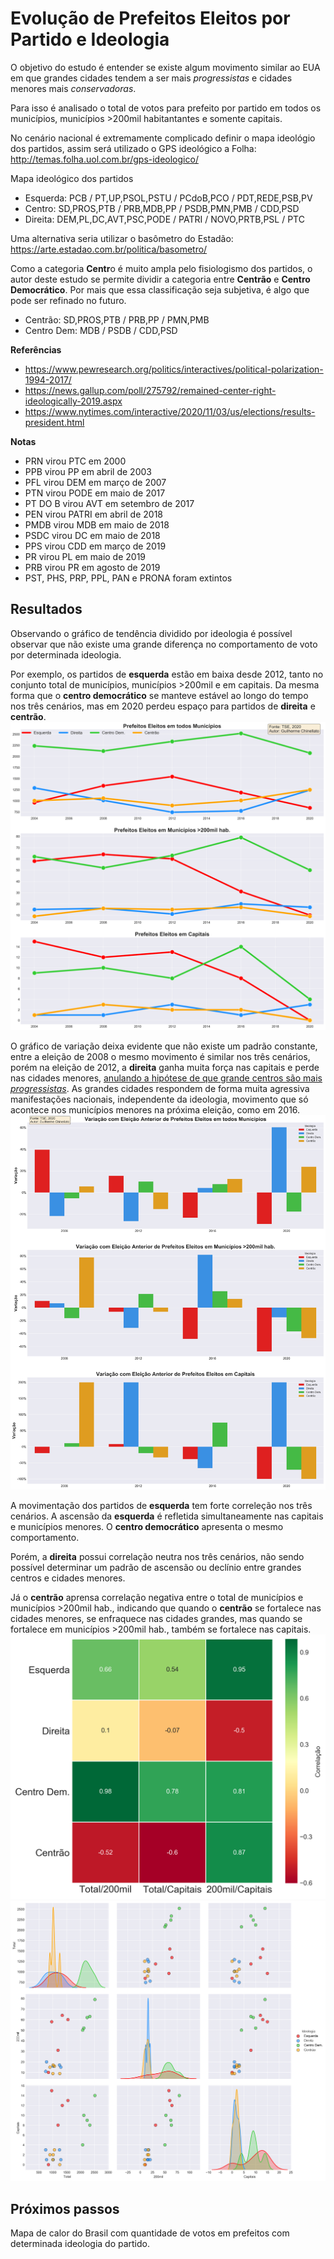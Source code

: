 # Evolução de Prefeitos Eleitos por Partido e Ideologia
O objetivo do estudo é entender se existe algum movimento similar ao EUA em que grandes cidades tendem a ser mais *progressistas* e cidades menores mais *conservadoras*.

Para isso é analisado o total de votos para prefeito por partido em todos os municípios, municípios >200mil habitantantes e somente capitais.

No cenário nacional é extremamente complicado definir o mapa ideológio dos partidos, assim será utilizado o GPS ideológico a Folha: http://temas.folha.uol.com.br/gps-ideologico/

Mapa ideológico dos partidos

- Esquerda: PCB / PT,UP,PSOL,PSTU / PCdoB,PCO / PDT,REDE,PSB,PV
- Centro: SD,PROS,PTB / PRB,MDB,PP / PSDB,PMN,PMB / CDD,PSD
- Direita: DEM,PL,DC,AVT,PSC,PODE / PATRI / NOVO,PRTB,PSL / PTC

Uma alternativa seria utilizar o basômetro do Estadão: https://arte.estadao.com.br/politica/basometro/

Como a categoria **Centr**o é muito ampla pelo fisiologismo dos partidos, o autor deste estudo se permite dividir a categoria entre **Centrão** e **Centro Democrático**. Por mais que essa classificação seja subjetiva, é algo que pode ser refinado no futuro.

- Centrão: SD,PROS,PTB / PRB,PP / PMN,PMB
- Centro Dem: MDB / PSDB / CDD,PSD

**Referências**

- https://www.pewresearch.org/politics/interactives/political-polarization-1994-2017/
- https://news.gallup.com/poll/275792/remained-center-right-ideologically-2019.aspx
- https://www.nytimes.com/interactive/2020/11/03/us/elections/results-president.html

**Notas**

- PRN virou PTC em 2000
- PPB virou PP em abril de 2003
- PFL virou DEM em março de 2007
- PTN virou PODE em maio de 2017
- PT DO B virou AVT em setembro de 2017
- PEN virou PATRI em abril de 2018
- PMDB virou MDB em maio de 2018
- PSDC virou DC em maio de 2018
- PPS virou CDD em março de 2019
- PR virou PL em maio de 2019
- PRB virou PR em agosto de 2019
- PST, PHS, PRP, PPL, PAN e PRONA foram extintos

## Resultados
Observando o gráfico de tendência dividido por ideologia é possível observar que não existe uma grande diferença no comportamento de voto por determinada ideologia.

Por exemplo, os partidos de **esquerda** estão em baixa desde 2012, tanto no conjunto total de municípios, municípios >200mil e em capitais. Da mesma forma que o **centro democrático** se manteve estável ao longo do tempo nos três cenários, mas em 2020 perdeu espaço para partidos de **direita** e **centrão**.
![Screenshot](output/prefeitos_consolidado_agg.png)

O gráfico de variação deixa evidente que não existe um padrão constante, entre a eleição de 2008 o mesmo movimento é similar nos três cenários, porém na eleição de 2012, a **direita** ganha muita força nas capitais e perde nas cidades menores, <ins>anulando a hipótese de que grande centros são mais *progressistas*</ins>. As grandes cidades respondem de forma muita agressiva manifestações nacionais, independente da ideologia, movimento que só acontece nos municípios menores na próxima eleição, como em 2016.
![Screenshot](output/prefeitos_consolidado_agg_var.png)

A movimentação dos partidos de **esquerda** tem forte correleção nos três cenários. A ascensão da **esquerda** é refletida simultaneamente nas capitais e municípios menores. O **centro democrático** apresenta o mesmo comportamento.

Porém, a **direita** possui correlação neutra nos três cenários, não sendo possível determinar um padrão de ascensão ou declínio entre grandes centros e cidades menores.

Já o **centrão** aprensa correlação negativa entre o total de municípios e municípios >200mil hab., indicando que quando o **centrão** se fortalece nas cidades menores, se enfraquece nas cidades grandes, mas quando se fortalece em municípios >200mil hab., também se fortalece nas capitais.
![Screenshot](output/correl.png)
![Screenshot](output/pairplot.png)

## Próximos passos
Mapa de calor do Brasil com quantidade de votos em prefeitos com determinada ideologia do partido.
